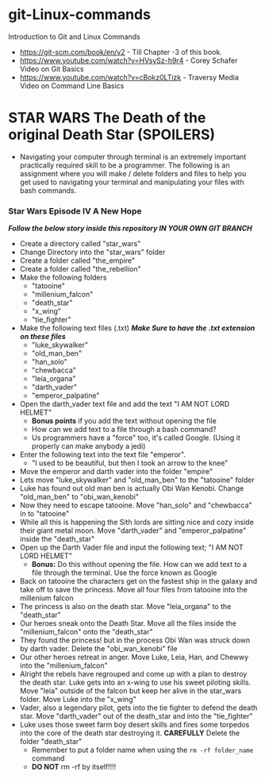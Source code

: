 # git-Linux-commands
Introduction to Git and Linux Commands

* https://git-scm.com/book/en/v2  - Till Chapter -3 of this book.
* https://www.youtube.com/watch?v=HVsySz-h9r4 - Corey Schafer Video on Git Basics
* https://www.youtube.com/watch?v=cBokz0LTizk - Traversy Media Video on Command Line Basics

# STAR WARS The Death of the original Death Star (SPOILERS)

* Navigating your computer through terminal is an extremely important practically required skill to be a programmer. The following is an assignment where you will make / delete folders and files to help you get used to navigating your terminal and manipulating your files with bash commands.

### Star Wars Episode IV A New Hope

***Follow the below story inside this repository IN YOUR OWN GIT BRANCH***

* Create a directory called "star_wars"
* Change Directory into the "star_wars" folder
* Create a folder called "the_empire"
* Create a folder called "the_rebellion"
* Make the following folders
	* "tatooine"
	* "millenium_falcon"
	* "death_star"
	* "x_wing"
	* "tie_fighter"
* Make the following text files (.txt) ***Make Sure to have the .txt extension on these files***
	* "luke_skywalker"
	* "old_man_ben"
	* "han_solo"
	* "chewbacca"
	* "leia_organa"
	* "darth_vader"
	* "emperor_palpatine"
* Open the darth_vader text file and add the text "I AM NOT LORD HELMET"
	* **Bonus points** if you add the text without opening the file
	* How can we add text to a file through a bash command?
	* Us programmers have a "force" too, it's called Google. (Using it properly can make anybody a jedi)
* Enter the following text into the text file "emperor". 
	* "I used to be beautiful, but then I took an arrow to the knee"
* Move the emperor and darth vader into the folder "empire"
* Lets move "luke_skywalker" and "old_man_ben" to the "tatooine" folder
* Luke has found out old man ben is actually Obi Wan Kenobi. Change "old_man_ben" to "obi_wan_kenobi"
* Now they need to escape tatooine. Move "han_solo" and "chewbacca" in to "tatooine"
* While all this is happening the Sith lords are sitting nice and cozy inside their giant metal moon. Move "darth_vader" and "emperor_palpatine" inside the "death_star"
* Open up the Darth Vader file and input the following text; "I AM NOT LORD HELMET"
	* **Bonus:** Do this without opening the file. How can we add text to a file through the terminal. Use the force known as Google
* Back on tatooine the characters get on the fastest ship in the galaxy and take off to save the princess. Move all four files from tatooine into the millenium falcon
* The princess is also on the death star. Move "leia_organa" to the "death_star"
* Our heroes sneak onto the Death Star. Move all the files inside the "millenium_falcon" onto the "death_star" 
* They found the princess! but in the process Obi Wan was struck down by darth vader. Delete the "obi_wan_kenobi" file 
* Our other heroes retreat in anger. Move Luke, Leia, Han, and Chewwy into the "millenium_falcon"
* Alright the rebels have regrouped and come up with a plan to destroy the death star. Luke gets into an x-wing to use his sweet piloting skills. Move "leia" outside of the falcon but keep her alive in the star_wars folder. Move Luke into the "x_wing"
* Vader, also a legendary pilot, gets into the tie fighter to defend the death star. Move "darth_vader" out of the death_star and into the "tie_fighter"
* Luke uses those sweet farm boy desert skills and fires some torpedos into the core of the death star destroying it. **CAREFULLY** Delete the folder "death_star"
	* Remember to put a folder name when using the `rm -rf folder_name` command
	* **DO NOT** rm -rf by itself!!!!
